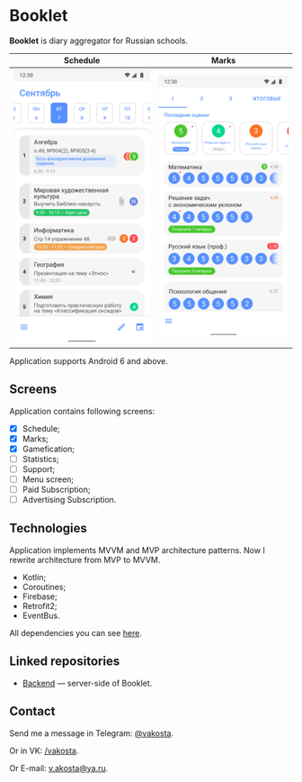 # Booklet
**Booklet** is diary aggregator for Russian schools.

Schedule | Marks
:-------:|:-----:
![Schedule](images/schedule.png)  |  ![Marks](images/marks.png)

Application supports Android 6 and above.

## Screens

Application contains following screens:

- [x] Schedule;
- [x] Marks;
- [x] Gamefication;
- [ ] Statistics;
- [ ] Support;
- [ ] Menu screen;
- [ ] Paid Subscription;
- [ ] Advertising Subscription.

## Technologies

Application implements MVVM and MVP architecture patterns. Now I rewrite architecture from MVP to MVVM.

- Kotlin;
- Coroutines;
- Firebase;
- Retrofit2;
- EventBus.

All dependencies you can see [here](https://github.com/Vakosta/Booklet/blob/master/dependencies.gradle).

## Linked repositories

- [Backend](https://github.com/dormantman/booklet) — server-side of Booklet.

## Contact
Send me a message in Telegram: [@vakosta](https://t.me/vakosta).

Or in VK: [/vakosta](https://vk.com/vakosta).

Or E-mail: [v.akosta@ya.ru](mailto:v.akosta@ya.ru).
